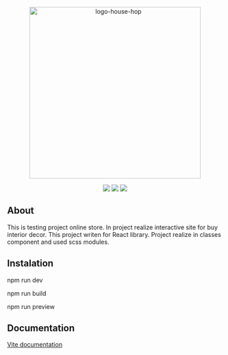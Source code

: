 <p align="center">
  <img src="https://i.ibb.co/L6gB45w/house-shop.png" alt="logo-house-hop" width="400px" height="400px"/>
</p>

<p align="center">
  <img src="https://img.shields.io/badge/React-%22react%22%3A%20%22%5E18.2.0%22%2C-blue" />
  <img src="https://img.shields.io/badge/Version-%22vite%22%3A%20%22%5E4.1.0%22-yellow" />
  <img src="https://img.shields.io/badge/Licence-MIT-green" />
</p>

## About

This is testing project online store. In project realize interactive site for buy interior decor. This project writen for React library. Project realize in classes component and used scss modules.

## Instalation

<p>npm run dev</p>
<p>npm run build</p>
<p>npm run preview</p>

## Documentation 

<a href="https://vitejs.dev/guide/">Vite documentation</a>

